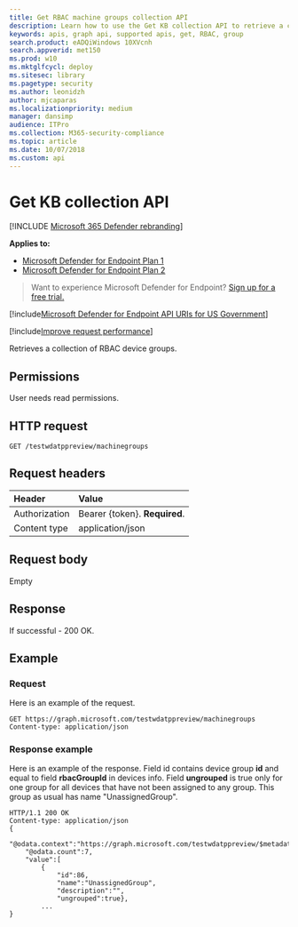 ```yaml
---
title: Get RBAC machine groups collection API
description: Learn how to use the Get KB collection API to retrieve a collection of RBAC device groups in Microsoft Defender for Endpoint.
keywords: apis, graph api, supported apis, get, RBAC, group
search.product: eADQiWindows 10XVcnh
search.appverid: met150
ms.prod: w10
ms.mktglfcycl: deploy
ms.sitesec: library
ms.pagetype: security
ms.author: leonidzh
author: mjcaparas
ms.localizationpriority: medium
manager: dansimp
audience: ITPro
ms.collection: M365-security-compliance
ms.topic: article
ms.date: 10/07/2018
ms.custom: api
---
```


# Get KB collection API

[!INCLUDE [Microsoft 365 Defender rebranding](../../includes/microsoft-defender.md)]


**Applies to:** 
- [Microsoft Defender for Endpoint Plan 1](https://go.microsoft.com/fwlink/?linkid=2154037)
- [Microsoft Defender for Endpoint Plan 2](https://go.microsoft.com/fwlink/?linkid=2154037)

> Want to experience Microsoft Defender for Endpoint? [Sign up for a free trial.](https://signup.microsoft.com/create-account/signup?products=7f379fee-c4f9-4278-b0a1-e4c8c2fcdf7e&ru=https://aka.ms/MDEp2OpenTrial?ocid=docs-wdatp-exposedapis-abovefoldlink)

[!include[Microsoft Defender for Endpoint API URIs for US Government](../../includes/microsoft-defender-api-usgov.md)]

[!include[Improve request performance](../../includes/improve-request-performance.md)]

Retrieves a collection of RBAC device groups.

## Permissions

User needs read permissions.

## HTTP request

```http
GET /testwdatppreview/machinegroups
```

## Request headers

Header|Value
:---|:---
Authorization | Bearer {token}. **Required**.
Content type | application/json

## Request body

Empty

## Response

If successful - 200 OK.

## Example

### Request

Here is an example of the request.

```http
GET https://graph.microsoft.com/testwdatppreview/machinegroups
Content-type: application/json
```

### Response example

Here is an example of the response.
Field id contains device group **id** and equal to field **rbacGroupId** in devices info.
Field **ungrouped** is true only for one group for all devices that have not been assigned to any group. This group as usual has name "UnassignedGroup".

```http
HTTP/1.1 200 OK
Content-type: application/json
{
    "@odata.context":"https://graph.microsoft.com/testwdatppreview/$metadata#MachineGroups",
    "@odata.count":7,
    "value":[
        {
            "id":86,
            "name":"UnassignedGroup",
            "description":"",
            "ungrouped":true},
        ...
}
```
